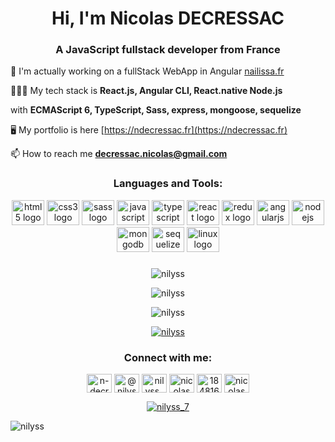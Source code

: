 <h1 align="center">Hi, I'm Nicolas DECRESSAC</h1>
<h3 align="center">A JavaScript fullstack developer from France</h3>

👀 I'm actually working on a fullStack WebApp in Angular [nailissa.fr](https://nailissa.fr/)

👨🏻‍💻 My tech stack is **React.js, Angular CLI, React.native Node.js**

with **ECMAScript 6, TypeScript, Sass, express, mongoose, sequelize**

🖥️ My portfolio is here [https://ndecressac.fr](https://ndecressac.fr)


📫 How to reach me **decressac.nicolas@gmail.com**

<h3 align="center">Languages and Tools:</h3>
<div align="center">
  <img src="https://cdn.jsdelivr.net/gh/devicons/devicon/icons/html5/html5-original.svg" height="40" width="52" alt="html5 logo"  />
  <img src="https://cdn.jsdelivr.net/gh/devicons/devicon/icons/css3/css3-original.svg" height="40" width="52" alt="css3 logo"  />
  <img src="https://cdn.jsdelivr.net/gh/devicons/devicon/icons/sass/sass-original.svg" height="40" width="52" alt="sass logo"  />
  <img src="https://cdn.jsdelivr.net/gh/devicons/devicon/icons/javascript/javascript-original.svg" height="40" width="52" alt="javascript logo"  />
  <img src="https://cdn.jsdelivr.net/gh/devicons/devicon/icons/typescript/typescript-original.svg" height="40" width="52" alt="typescript logo"  />
  <img src="https://cdn.jsdelivr.net/gh/devicons/devicon/icons/react/react-original-wordmark.svg" height="40" width="52" alt="react logo"  />
  <img src="https://cdn.jsdelivr.net/gh/devicons/devicon/icons/redux/redux-original.svg" height="40" width="52" alt="redux logo"  />
  <img src="https://cdn.jsdelivr.net/gh/devicons/devicon/icons/angularjs/angularjs-original.svg" height="40" width="52" alt="angularjs logo"  />
  <img src="https://cdn.jsdelivr.net/gh/devicons/devicon/icons/nodejs/nodejs-original.svg" height="40" width="52" alt="nodejs logo"  />
  <img src="https://cdn.jsdelivr.net/gh/devicons/devicon/icons/mongodb/mongodb-original.svg" height="40" width="52" alt="mongodb logo"  />
  <img src="https://cdn.jsdelivr.net/gh/devicons/devicon/icons/sequelize/sequelize-original.svg" height="40" width="52" alt="sequelize logo"  />
  <img src="https://cdn.jsdelivr.net/gh/devicons/devicon/icons/linux/linux-original.svg" height="40" width="52" alt="linux logo"  />
</div>

###
<p align="center"><img align="center" src="https://github-readme-stats.vercel.app/api/top-langs?username=nilyss&show_icons=true&locale=en&layout=compact" alt="nilyss" /></p>
<p align="center"><img align="center" src="https://github-readme-stats.vercel.app/api?username=nilyss&show_icons=true&locale=en" alt="nilyss" /></p>
<p align="center"><img align="center" src="https://github-readme-streak-stats.herokuapp.com/?user=nilyss&" alt="nilyss" /></p>
<p align="center"> <a href="https://github.com/ryo-ma/github-profile-trophy"><img src="https://github-profile-trophy.vercel.app/?username=nilyss" alt="nilyss" /></a> </p>

<h3 align="center">Connect with me:</h3>
<p align="center">
<a href="https://codepen.io/n-decressac" target="blank"><img align="center" src="https://raw.githubusercontent.com/rahuldkjain/github-profile-readme-generator/master/src/images/icons/Social/codepen.svg" alt="n-decressac" height="30" width="40" /></a>
<a href="https://dev.to/@nilyss" target="blank"><img align="center" src="https://raw.githubusercontent.com/rahuldkjain/github-profile-readme-generator/master/src/images/icons/Social/devto.svg" alt="@nilyss" height="30" width="40" /></a>
<a href="https://twitter.com/nilyss_7" target="blank"><img align="center" src="https://raw.githubusercontent.com/rahuldkjain/github-profile-readme-generator/master/src/images/icons/Social/twitter.svg" alt="nilyss_7" height="30" width="40" /></a>
<a href="https://linkedin.com/in/nicolas decressac" target="blank"><img align="center" src="https://raw.githubusercontent.com/rahuldkjain/github-profile-readme-generator/master/src/images/icons/Social/linked-in-alt.svg" alt="nicolas decressac" height="30" width="40" /></a>
<a href="https://stackoverflow.com/users/18481665" target="blank"><img align="center" src="https://raw.githubusercontent.com/rahuldkjain/github-profile-readme-generator/master/src/images/icons/Social/stack-overflow.svg" alt="18481665" height="30" width="40" /></a>
<a href="https://www.youtube.com/c/nicolas decressac" target="blank"><img align="center" src="https://raw.githubusercontent.com/rahuldkjain/github-profile-readme-generator/master/src/images/icons/Social/youtube.svg" alt="nicolas decressac" height="30" width="40" /></a>
</p>


<p align="center"> <a href="https://twitter.com/nilyss_7" target="blank"><img src="https://img.shields.io/twitter/follow/nilyss_7?logo=twitter&style=for-the-badge" alt="nilyss_7" /></a> </p>

<p align="left"> <img src="https://komarev.com/ghpvc/?username=nilyss&label=Profile%20views&color=0e75b6&style=flat" alt="nilyss" /> </p>
